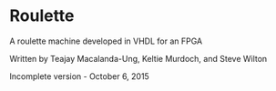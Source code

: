 # Roulette
A roulette machine developed in VHDL for an FPGA

Written by Teajay Macalanda-Ung, Keltie Murdoch, and Steve Wilton

Incomplete version - October 6, 2015
